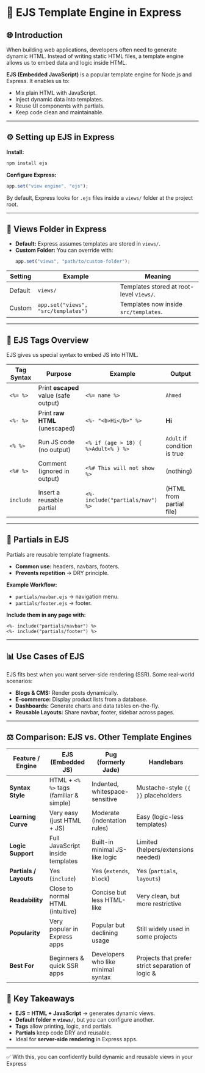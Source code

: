 # 📘 EJS Template Engine in Express

## 🌐 Introduction

When building web applications, developers often need to generate dynamic HTML. Instead of writing static HTML files, a template engine allows us to embed data and logic inside HTML.

**EJS (Embedded JavaScript)** is a popular template engine for Node.js and Express. It enables us to:

- Mix plain HTML with JavaScript.
- Inject dynamic data into templates.
- Reuse UI components with partials.
- Keep code clean and maintainable.

---

## ⚙️ Setting up EJS in Express

**Install:**
```bash
npm install ejs
```

**Configure Express:**
```js
app.set("view engine", "ejs");
```

By default, Express looks for `.ejs` files inside a `views/` folder at the project root.

---

## 📂 Views Folder in Express

- **Default:** Express assumes templates are stored in `views/`.
- **Custom Folder:** You can override with:
  ```js
  app.set("views", "path/to/custom-folder");
  ```

| Setting  | Example                             | Meaning                                  |
|----------|-------------------------------------|------------------------------------------|
| Default  | `views/`                            | Templates stored at root-level `views/`. |
| Custom   | `app.set("views", "src/templates")` | Templates now inside `src/templates`.    |

---

## 🔖 EJS Tags Overview

EJS gives us special syntax to embed JS into HTML.

| Tag Syntax | Purpose                               | Example                             | Output                       |
|------------|---------------------------------------|-------------------------------------|------------------------------|
| `<%= %>`   | Print **escaped** value (safe output) | `<%= name %>`                       | `Ahmed`                      |
| `<%- %>`   | Print **raw HTML** (unescaped)        | `<%- "<b>Hi</b>" %>`                | **Hi**                       |
| `<% %>`    | Run JS code (no output)               | `<% if (age > 18) { %>Adult<% } %>` | `Adult` if condition is true |
| `<%# %>`   | Comment (ignored in output)           | `<%# This will not show %>`         | (nothing)                    |
| `include`  | Insert a reusable partial             | `<%- include("partials/nav") %>`    | (HTML from partial file)     |

---

## 🔄 Partials in EJS

Partials are reusable template fragments.

- **Common use:** headers, navbars, footers.
- **Prevents repetition** → DRY principle.

**Example Workflow:**

- `partials/navbar.ejs` → navigation menu.
- `partials/footer.ejs` → footer.

**Include them in any page with:**
```ejs
<%- include("partials/navbar") %>
<%- include("partials/footer") %>
```

---

## 📊 Use Cases of EJS

EJS fits best when you want server-side rendering (SSR). Some real-world scenarios:

- **Blogs & CMS:** Render posts dynamically.
- **E-commerce:** Display product lists from a database.
- **Dashboards:** Generate charts and data tables on-the-fly.
- **Reusable Layouts:** Share navbar, footer, sidebar across pages.

---

## ⚖️ Comparison: EJS vs. Other Template Engines

| Feature / Engine       | **EJS** (Embedded JS)                   | **Pug** (formerly Jade)            | **Handlebars**                                         |
|------------------------|-----------------------------------------|------------------------------------|--------------------------------------------------------|
| **Syntax Style**       | HTML + `<% %>` tags (familiar & simple) | Indented, whitespace-sensitive     | Mustache-style `{{ }}` placeholders                    |
| **Learning Curve**     | Very easy (just HTML + JS)              | Moderate (indentation rules)       | Easy (logic-less templates)                            |
| **Logic Support**      | Full JavaScript inside templates        | Built-in minimal JS-like logic     | Limited (helpers/extensions needed)                    |
| **Partials / Layouts** | Yes (`include`)                         | Yes (`extends`, `block`)           | Yes (`partials`, `layouts`)                            |
| **Readability**        | Close to normal HTML (intuitive)        | Concise but less HTML-like         | Very clean, but more restrictive                       |
| **Popularity**         | Very popular in Express apps            | Popular but declining usage        | Still widely used in some projects                     |
| **Best For**           | Beginners & quick SSR apps              | Developers who like minimal syntax | Projects that prefer strict separation of logic &


## 📌 Key Takeaways

- **EJS = HTML + JavaScript** → generates dynamic views.
- **Default folder = `views/`**, but you can configure another.
- **Tags** allow printing, logic, and partials.
- **Partials** keep code DRY and reusable.
- Ideal for **server-side rendering** in Express apps.

---

✅ With this, you can confidently build dynamic and reusable views in your Express